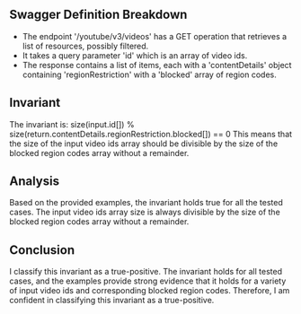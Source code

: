 ## Swagger Definition Breakdown
- The endpoint '/youtube/v3/videos' has a GET operation that retrieves a list of resources, possibly filtered.
- It takes a query parameter 'id' which is an array of video ids.
- The response contains a list of items, each with a 'contentDetails' object containing 'regionRestriction' with a 'blocked' array of region codes.

## Invariant
The invariant is: size(input.id[]) % size(return.contentDetails.regionRestriction.blocked[]) == 0
This means that the size of the input video ids array should be divisible by the size of the blocked region codes array without a remainder.

## Analysis
Based on the provided examples, the invariant holds true for all the tested cases. The input video ids array size is always divisible by the size of the blocked region codes array without a remainder.

## Conclusion
I classify this invariant as a true-positive. The invariant holds for all tested cases, and the examples provide strong evidence that it holds for a variety of input video ids and corresponding blocked region codes. Therefore, I am confident in classifying this invariant as a true-positive.

